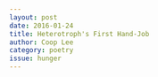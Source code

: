 ```yaml
---
layout: post 
date: 2016-01-24
title: Heterotroph's First Hand-Job
author: Coop Lee
category: poetry
issue: hunger
---
```

